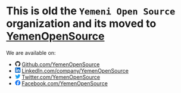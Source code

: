 # This is old the `Yemeni Open Source` organization and its moved to [YemenOpenSource](https://github.com/YemenOpenSource)

We are available on:

- <img src="profile/github.svg" width="14px"/> [Github.com/YemenOpenSource](https://github.com/YemenOpenSource)
- <img src="profile/linkedin.svg" width="14px"/> [LinkedIn.com/company/YemenOpenSource](https://www.linkedin.com/company/YemenOpenSource)
- <img src="profile/twitter.svg" width="14px"/> [Twitter.com/YemenOpenSource](https://twitter.com/YemenOpenSource)
- <img src="profile/facebook.svg" width="14px"/> [Facebook.com/YemenOpenSource](https://www.facebook.com/YemenOpenSource)
